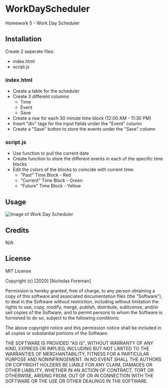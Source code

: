 # WorkDayScheduler
Homework 5 - Work Day Scheduler

## Installation

Create 2 seperate files:
- index.html
- script.js

### index.html
- Create a table for the scheduler
- Create 3 different columns
  + Time
  + Event
  + Save
- Create a row for each 30 minute time block (12:00 AM - 11:30 PM)
- Insert "div" tags for the input fields under the "Event" column
- Create a "Save" button to store the events under the "Save" column

### script.js
- Use function to pull the current date
- Create function to store the different events in each of the specific time blocks
- Edit the colors of the blocks to coincide with current time:
  + "Past" Time Block - Red
  + "Current" Time Block - Green
  + "Future" Time Block - Yellow


## Usage

![Image of Work Day Scheduler](https://octodex.github.com/images/yaktocat.png)

## Credits

N/A


## License

MIT License

Copyright (c) [2020] [Nicholas Foreman]

Permission is hereby granted, free of charge, to any person obtaining a copy
of this software and associated documentation files (the "Software"), to deal
in the Software without restriction, including without limitation the rights
to use, copy, modify, merge, publish, distribute, sublicense, and/or sell
copies of the Software, and to permit persons to whom the Software is
furnished to do so, subject to the following conditions:

The above copyright notice and this permission notice shall be included in all
copies or substantial portions of the Software.

THE SOFTWARE IS PROVIDED "AS IS", WITHOUT WARRANTY OF ANY KIND, EXPRESS OR
IMPLIED, INCLUDING BUT NOT LIMITED TO THE WARRANTIES OF MERCHANTABILITY,
FITNESS FOR A PARTICULAR PURPOSE AND NONINFRINGEMENT. IN NO EVENT SHALL THE
AUTHORS OR COPYRIGHT HOLDERS BE LIABLE FOR ANY CLAIM, DAMAGES OR OTHER
LIABILITY, WHETHER IN AN ACTION OF CONTRACT, TORT OR OTHERWISE, ARISING FROM,
OUT OF OR IN CONNECTION WITH THE SOFTWARE OR THE USE OR OTHER DEALINGS IN THE
SOFTWARE.